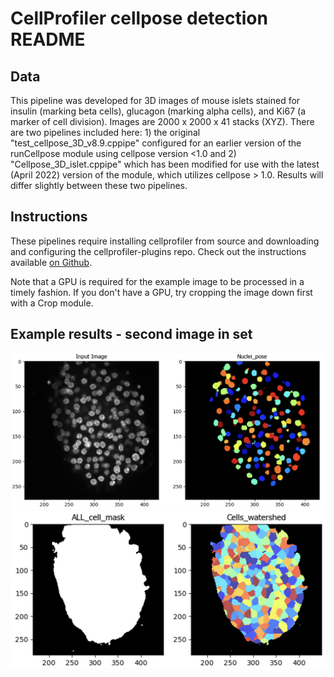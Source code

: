 # CellProfiler cellpose detection README

## Data

This pipeline was developed for 3D images of mouse islets stained for insulin (marking beta cells), glucagon (marking alpha cells), and Ki67 (a marker of cell division). Images are 2000 x 2000 x 41 stacks (XYZ). There are two pipelines included here: 1) the original "test_cellpose_3D_v8.9.cppipe" configured for an earlier version of the runCellpose module using cellpose version <1.0 and 2) "Cellpose_3D_islet.cppipe" which has been modified for use with the latest (April 2022) version of the module, which utilizes cellpose > 1.0. Results will differ slightly between these two pipelines.

## Instructions

These pipelines require installing cellprofiler from source and downloading and configuring the cellprofiler-plugins repo. Check out the instructions available [on Github](https://github.com/CellProfiler/CellProfiler-plugins).

Note that a GPU is required for the example image to be processed in a timely fashion. If you don't have a GPU, try cropping the image down first with a Crop module.


## Example results - second image in set

![](images/CellProfiler_cellpose_detection_README/2022-04-12T21-57-42.png)
![](images/CellProfiler_cellpose_detection_README/2022-04-12T22-00-56.png)
